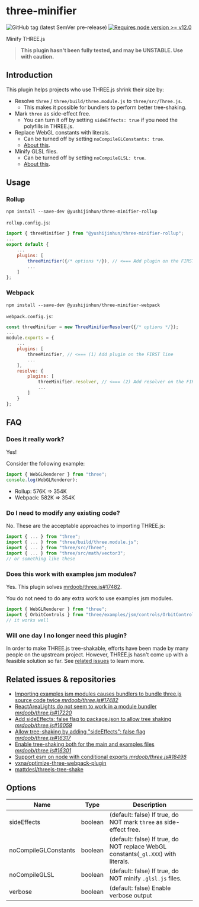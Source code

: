 # three-minifier
![GitHub tag (latest SemVer pre-release)](https://img.shields.io/github/v/tag/yushijinhun/three-minifier?color=yellow&include_prereleases&label=version&sort=semver&style=flat-square)
[![Requires node version >= v12.0](https://img.shields.io/badge/requires-node%20≥%20v12.0-brightgreen?style=flat-square&logo=node.js&logoColor=brightgreen)](https://github.com/yushijinhun/three-minifier/issues/3)

Minify THREE.js

> **This plugin hasn't been fully tested, and may be UNSTABLE. Use with caution.**

## Introduction
This plugin helps projects who use THREE.js shrink their size by:
 * Resolve `three` / `three/build/three.module.js` to `three/src/Three.js`.
    * This makes it possible for bundlers to perform better tree-shaking.
 * Mark `three` as side-effect free.
    * You can turn it off by setting `sideEffects: true` if you need the polyfills in THREE.js.
 * Replace WebGL constants with literals.
    * Can be turned off by setting `noCompileGLConstants: true`.
    * [About this](https://github.com/mrdoob/three.js/blob/95fb8e348948679014f4c6afe2aefc4043b16703/utils/build/rollup.config.js#L3-L169).
 * Minify GLSL files.
    * Can be turned off by setting `noCompileGLSL: true`.
    * [About this](https://github.com/mrdoob/three.js/blob/95fb8e348948679014f4c6afe2aefc4043b16703/utils/build/rollup.config.js#L171-L201).

## Usage

### Rollup
```
npm install --save-dev @yushijinhun/three-minifier-rollup
```

`rollup.config.js`:
```javascript
import { threeMinifier } from "@yushijinhun/three-minifier-rollup";
...
export default {
    ...
    plugins: [
        threeMinifier({/* options */}), // <=== Add plugin on the FIRST line
        ...
    ]
};
```

### Webpack
```
npm install --save-dev @yushijinhun/three-minifier-webpack
```

`webpack.config.js`:
```javascript
const threeMinifier = new ThreeMinifierResolver({/* options */});
...
module.exports = {
    ...
    plugins: [
        threeMinifier, // <=== (1) Add plugin on the FIRST line
        ...
    ],
    resolve: {
        plugins: [
            threeMinifier.resolver, // <=== (2) Add resolver on the FIRST line
            ...
        ]
    }
};
```

## FAQ
### Does it really work?
Yes!

Consider the following example:
```javascript
import { WebGLRenderer } from "three";
console.log(WebGLRenderer);
```
 * Rollup: 576K => 354K
 * Webpack: 582K => 354K

### Do I need to modify any existing code?
No. These are the acceptable approaches to importing THREE.js:
```javascript
import { ... } from "three";
import { ... } from "three/build/three.module.js";
import { ... } from "three/src/Three";
import { ... } from "three/src/math/vector3";
// or something like these
```

### Does this work with examples jsm modules?
Yes. This plugin solves [mrdoob/three.js#17482](https://github.com/mrdoob/three.js/issues/17482).

You do not need to do any extra work to use examples jsm modules.
```javascript
import { WebGLRenderer } from "three";
import { OrbitControls } from "three/examples/jsm/controls/OrbitControls";
// it works well
```

### Will one day I no longer need this plugin?
In order to make THREE.js tree-shakable, efforts have been made by many people on the upstream project.
However, THREE.js hasn't come up with a feasible solution so far. See [related issues](#related-issues--repositories) to learn more.

## Related issues & repositories
 * [Importing examples jsm modules causes bundlers to bundle three.js source code twice _mrdoob/three.js#17482_](https://github.com/mrdoob/three.js/issues/17482)
 * [ReactAreaLights do not seem to work in a module bundler _mrdoob/three.js#17220_](https://github.com/mrdoob/three.js/issues/17220)
 * [Add sideEffects: false flag to package.json to allow tree shaking _mrdoob/three.js#16059_](https://github.com/mrdoob/three.js/issues/16059)
 * [Allow tree-shaking by adding "sideEffects": false flag _mrdoob/three.js#16317_](https://github.com/mrdoob/three.js/pull/16317)
 * [Enable tree-shaking both for the main and examples files _mrdoob/three.js#16301_](https://github.com/mrdoob/three.js/pull/16301)
 * [Support esm on node with conditional exports _mrdoob/three.js#18498_](https://github.com/mrdoob/three.js/pull/18498)
 * [vxna/optimize-three-webpack-plugin](https://github.com/vxna/optimize-three-webpack-plugin)
 * [mattdesl/threejs-tree-shake](https://github.com/mattdesl/threejs-tree-shake)

## Options
|Name                |Type   |Description                                                                       |
|--------------------|-------|----------------------------------------------------------------------------------|
|sideEffects         |boolean|(default: false) If true, do NOT mark `three` as side-effect free.                |
|noCompileGLConstants|boolean|(default: false) If true, do NOT replace WebGL constants(`_gl.XXX`) with literals.|
|noCompileGLSL       |boolean|(default: false) If true, do NOT minify `.glsl.js` files.                         |
|verbose             |boolean|(default: false) Enable verbose output                                            |

